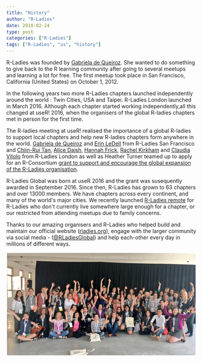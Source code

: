 ```yaml
---
title: "History"
author: "R-Ladies"
date: 2018-02-24
type: post
categories: ["R-Ladies"]
tags: ["R-Ladies", "us", "history"]
---
```


R-Ladies was founded by [Gabriela de Queiroz](https://rladies.org/united-states-rladies/name/gabriela-de-queiroz/). She wanted to do something to give back to the R learning community after going to several meetups and learning a lot for free.  The first meetup took place in San Francisco, California (United States) on October 1, 2012. <!-- I think it would be great here to talk a bit about what an R-ladies meetup initially involved eg mentoring, training, guest speakers?  -->

In the following years two more R-Ladies chapters launched independently around the world <!--who by?-->: Twin Cities, USA and Taipei. R-Ladies London launched in March 2016. <!--I don't really understand this bit - did Gabriella initiate the other R ladies groups or did they all start organically? was it a coincidence that they were all called R-Ladies? Who set up these groups?--> Although each chapter started working independently,<!-- ~~the need for high-level coordination and support became evident at useR! 2016 where the San Francisco and London chapters met.~~ -->all this changed at useR! 2016, when the organisers of the global R-ladies chapters met in person for the first time. 

The R-ladies meeting at useR! realised the importance of a global R-ladies to support local chapters and help new R-ladies chapters form anywhere in the world. [Gabriela de Queiroz](https://rladies.org/united-states-rladies/name/gabriela-de-queiroz/) and [Erin LeDell](https://rladies.org/r-speakers/name/erin-ledell/) from R-Ladies San Francisco and [Chiin-Rui Tan](https://rladies.org/r-speakers/name/chiin-rui-tan/), [Alice Daish](https://rladies.org/ladies-complete-list/name/alice-daish/), [Hannah Frick](https://rladies.org/ladies-complete-list/name/hannah-frick/), [Rachel Kirkham](https://rladies.org/ladies-complete-list/name/rachel-kirkham/) and [Claudia Vitolo](https://rladies.org/r-speakers/name/claudia-vitolo/) from R-Ladies London as well as Heather Turner teamed up to apply for an R-Consortium [grant to support and encourage the global expansion of the R-Ladies organisation](https://github.com/rladies/global/blob/master/rconsortium/FINAL%20-%20201607-%20rconsortiumproposalr-ladiesalignmentandglobalexpansion-july2016.pdf).  

R-Ladies Global was born at useR 2016 and the grant was susequently awarded in September 2016. Since then, R-Ladies has grown to 63 chapters <!-- there should be a link here to a list of every chapter --> and over 13000 members. We have chapters across every continent, and many of the world's major cities. We recently launched [R-Ladies remote](https://twitter.com/RLadiesRemote) for R-Ladies who don't currently live somewhere large enough for a chapter, or our restricted from attending meetups due to family concerns.

<!-- I'd love to say something here about R-ladies impact now. ie our events serve all R users from absolute beginners to experienced users. Some of the most respected R-users in both industry and academia are involved in R-ladies eg ... Some examples of some events that we have had or more obscure places R ladies are being formed, etc?-->
Thanks to our amazing organisers and R-Ladies who helped build and maintain our official website ([rladies.org](https://rladies.org/)), engage with the larger community via social media - ([\@RLadiesGlobal](https://twitter.com/rladiesglobal?lang=en)) and help each-other every day in millions of different ways.

![R-Ladies in 2017 useR](R-Ladies.png)
